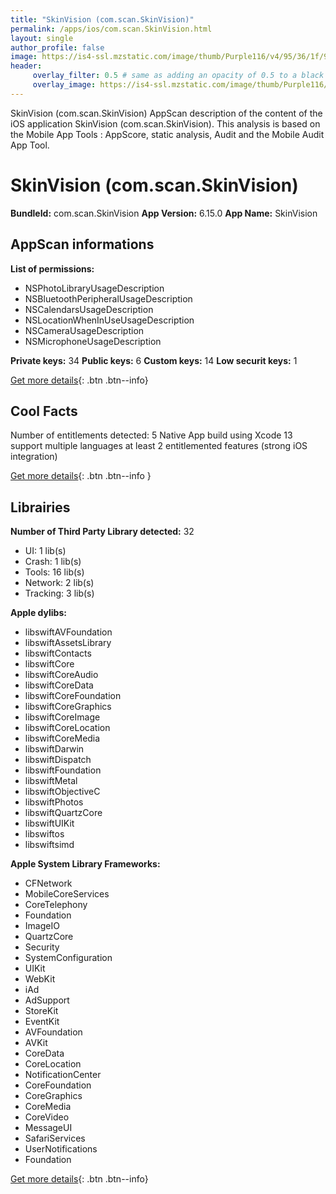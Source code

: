 ```yaml
---
title: "SkinVision (com.scan.SkinVision)"
permalink: /apps/ios/com.scan.SkinVision.html
layout: single
author_profile: false
image: https://is4-ssl.mzstatic.com/image/thumb/Purple116/v4/95/36/1f/95361fff-375e-3bb2-6da4-62d421d95d09/AppIcon-0-0-1x_U007emarketing-0-0-0-5-0-0-sRGB-0-0-0-GLES2_U002c0-512MB-85-220-0-0.png/512x512bb.jpg
header: 
     overlay_filter: 0.5 # same as adding an opacity of 0.5 to a black background
     overlay_image: https://is4-ssl.mzstatic.com/image/thumb/Purple116/v4/95/36/1f/95361fff-375e-3bb2-6da4-62d421d95d09/AppIcon-0-0-1x_U007emarketing-0-0-0-5-0-0-sRGB-0-0-0-GLES2_U002c0-512MB-85-220-0-0.png/512x512bb.jpg
---
```

SkinVision (com.scan.SkinVision) AppScan description of the content of the iOS application SkinVision (com.scan.SkinVision). This analysis is based on the Mobile App Tools : AppScore, static analysis, Audit and the Mobile Audit App Tool.

# SkinVision (com.scan.SkinVision)

**BundleId:** com.scan.SkinVision
**App Version:** 6.15.0
**App Name:** SkinVision


## AppScan informations 

**List of permissions:** 
- NSPhotoLibraryUsageDescription
- NSBluetoothPeripheralUsageDescription
- NSCalendarsUsageDescription
- NSLocationWhenInUseUsageDescription
- NSCameraUsageDescription
- NSMicrophoneUsageDescription
  
  
**Private keys:** 34
**Public keys:** 6
**Custom keys:** 14
**Low securit keys:** 1
  
[Get more details](/pricing.html){: .btn .btn--info}

## Cool Facts

Number of entitlements detected: 5
Native App
build using Xcode 13
support multiple languages
at least 2 entitlemented features (strong iOS integration)
  
[Get more details](/pricing.html){: .btn .btn--info }

## Librairies 
**Number of Third Party Library detected:** 32
- UI: 1 lib(s)
- Crash: 1 lib(s)
- Tools: 16 lib(s)
- Network: 2 lib(s)
- Tracking: 3 lib(s)


**Apple dylibs:**
- libswiftAVFoundation
- libswiftAssetsLibrary
- libswiftContacts
- libswiftCore
- libswiftCoreAudio
- libswiftCoreData
- libswiftCoreFoundation
- libswiftCoreGraphics
- libswiftCoreImage
- libswiftCoreLocation
- libswiftCoreMedia
- libswiftDarwin
- libswiftDispatch
- libswiftFoundation
- libswiftMetal
- libswiftObjectiveC
- libswiftPhotos
- libswiftQuartzCore
- libswiftUIKit
- libswiftos
- libswiftsimd


**Apple System Library Frameworks:**
- CFNetwork
- MobileCoreServices
- CoreTelephony
- Foundation
- ImageIO
- QuartzCore
- Security
- SystemConfiguration
- UIKit
- WebKit
- iAd
- AdSupport
- StoreKit
- EventKit
- AVFoundation
- AVKit
- CoreData
- CoreLocation
- NotificationCenter
- CoreFoundation
- CoreGraphics
- CoreMedia
- CoreVideo
- MessageUI
- SafariServices
- UserNotifications
- Foundation


  
[Get more details](/pricing.html){: .btn .btn--info}

